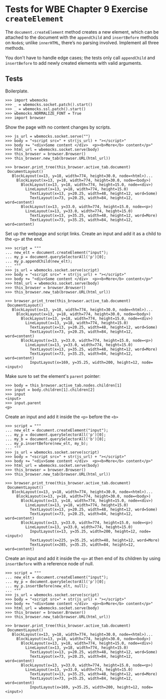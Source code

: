 Tests for WBE Chapter 9 Exercise `createElement`
============================================

The `document.createElement` method creates a new element, which can
be attached to the document with the `appendChild` and `insertBefore`
methods on `Node`s; unlike `innerHTML`, there’s no parsing involved.
Implement all three methods.

You don't have to handle edge cases; the tests only call `appendChild`
and `insertBefore` to add newly created elements with valid arguments.

Tests
-----

Boilerplate.

    >>> import wbemocks
    >>> _ = wbemocks.socket.patch().start()
    >>> _ = wbemocks.ssl.patch().start()
    >>> wbemocks.NORMALIZE_FONT = True
    >>> import browser

Show the page with no content changes by scripts.

    >>> js_url = wbemocks.socket.serve("")
    >>> body = "<script src=" + str(js_url) + "></script>"
    >>> body += "<div>Some content </div>  <p><b>More</b> content</p>"
    >>> html_url = wbemocks.socket.serve(body)
    >>> this_browser = browser.Browser()
    >>> this_browser.new_tab(browser.URL(html_url))

    >>> browser.print_tree(this_browser.active_tab.document)
     DocumentLayout()
       BlockLayout(x=13, y=18, width=774, height=30.0, node=<html>)...
         BlockLayout(x=13, y=18, width=774, height=30.0, node=<body>)
           BlockLayout(x=13, y=18, width=774, height=15.0, node=<div>)
             LineLayout(x=13, y=18, width=774, height=15.0)
               TextLayout(x=13, y=20.25, width=48, height=12, word=Some)
               TextLayout(x=73, y=20.25, width=84, height=12, word=content)
           BlockLayout(x=13, y=33.0, width=774, height=15.0, node=<p>)
             LineLayout(x=13, y=33.0, width=774, height=15.0)
               TextLayout(x=13, y=35.25, width=48, height=12, word=More)
               TextLayout(x=73, y=35.25, width=84, height=12, word=content)

Set up the webpage and script links.
Create an input and add it as a child to the `<p>` at the end.

    >>> script = """
    ... new_elt = document.createElement("input");
    ... my_p = document.querySelectorAll('p')[0];
    ... my_p.appendChild(new_elt);
    ... """
    >>> js_url = wbemocks.socket.serve(script)
    >>> body = "<script src=" + str(js_url) + "></script>"
    >>> body += "<div>Some content </div>  <p><b>More</b> content</p>"
    >>> html_url = wbemocks.socket.serve(body)
    >>> this_browser = browser.Browser()
    >>> this_browser.new_tab(browser.URL(html_url))

    >>> browser.print_tree(this_browser.active_tab.document)
     DocumentLayout()
       BlockLayout(x=13, y=18, width=774, height=30.0, node=<html>)...
         BlockLayout(x=13, y=18, width=774, height=30.0, node=<body>)
           BlockLayout(x=13, y=18, width=774, height=15.0, node=<div>)
             LineLayout(x=13, y=18, width=774, height=15.0)
               TextLayout(x=13, y=20.25, width=48, height=12, word=Some)
               TextLayout(x=73, y=20.25, width=84, height=12, word=content)
           BlockLayout(x=13, y=33.0, width=774, height=15.0, node=<p>)
             LineLayout(x=13, y=33.0, width=774, height=15.0)
               TextLayout(x=13, y=35.25, width=48, height=12, word=More)
               TextLayout(x=73, y=35.25, width=84, height=12, word=content)
               InputLayout(x=169, y=35.25, width=200, height=12, node=<input>)
               
Make sure to set the element's `parent` pointer:

    >>> body = this_browser.active_tab.nodes.children[1]
    >>> input = body.children[1].children[2]
    >>> input
    <input>
    >>> input.parent
    <p>

Create an input and add it inside the `<p>` before the `<b>`

    >>> script = """
    ... new_elt = document.createElement("input");
    ... my_p = document.querySelectorAll('p')[0];
    ... my_b = document.querySelectorAll('b')[0];
    ... my_p.insertBefore(new_elt, my_b);
    ... """
    >>> js_url = wbemocks.socket.serve(script)
    >>> body = "<script src=" + str(js_url) + "></script>"
    >>> body += "<div>Some content </div>  <p><b>More</b> content</p>"
    >>> html_url = wbemocks.socket.serve(body)
    >>> this_browser = browser.Browser()
    >>> this_browser.new_tab(browser.URL(html_url))

    >>> browser.print_tree(this_browser.active_tab.document)
     DocumentLayout()
       BlockLayout(x=13, y=18, width=774, height=30.0, node=<html>)...
         BlockLayout(x=13, y=18, width=774, height=30.0, node=<body>)
           BlockLayout(x=13, y=18, width=774, height=15.0, node=<div>)
             LineLayout(x=13, y=18, width=774, height=15.0)
               TextLayout(x=13, y=20.25, width=48, height=12, word=Some)
               TextLayout(x=73, y=20.25, width=84, height=12, word=content)
           BlockLayout(x=13, y=33.0, width=774, height=15.0, node=<p>)
             LineLayout(x=13, y=33.0, width=774, height=15.0)
               InputLayout(x=13, y=35.25, width=200, height=12, node=<input>)
               TextLayout(x=225, y=35.25, width=48, height=12, word=More)
               TextLayout(x=285, y=35.25, width=84, height=12, word=content)

Create an input and add it inside the `<p>` at then end of its children
by using `insertBefore` with a reference node of null.

    >>> script = """
    ... new_elt = document.createElement("input");
    ... my_p = document.querySelectorAll('p')[0];
    ... my_p.insertBefore(new_elt, null);
    ... """
    >>> js_url = wbemocks.socket.serve(script)
    >>> body = "<script src=" + str(js_url) + "></script>"
    >>> body += "<div>Some content </div>  <p><b>More</b> content</p>"
    >>> html_url = wbemocks.socket.serve(body)
    >>> this_browser = browser.Browser()
    >>> this_browser.new_tab(browser.URL(html_url))

    >>> browser.print_tree(this_browser.active_tab.document)
     DocumentLayout()
       BlockLayout(x=13, y=18, width=774, height=30.0, node=<html>)...
         BlockLayout(x=13, y=18, width=774, height=30.0, node=<body>)
           BlockLayout(x=13, y=18, width=774, height=15.0, node=<div>)
             LineLayout(x=13, y=18, width=774, height=15.0)
               TextLayout(x=13, y=20.25, width=48, height=12, word=Some)
               TextLayout(x=73, y=20.25, width=84, height=12, word=content)
           BlockLayout(x=13, y=33.0, width=774, height=15.0, node=<p>)
             LineLayout(x=13, y=33.0, width=774, height=15.0)
               TextLayout(x=13, y=35.25, width=48, height=12, word=More)
               TextLayout(x=73, y=35.25, width=84, height=12, word=content)
               InputLayout(x=169, y=35.25, width=200, height=12, node=<input>)
